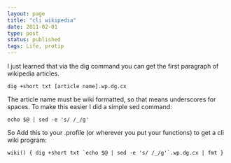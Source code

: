 ```yaml
---
layout: page
title: "cli wikipedia"
date: 2011-02-01
type: post
status: published
tags: Life, protip
---
```



I just learned that via the dig command you can get the first paragraph of wikipedia articles.

	dig +short txt [article name].wp.dg.cx

The article name must be wiki formatted, so that means underscores for spaces. To make this easier I did a simple sed command:

	echo $@ | sed -e 's/ /_/g'

So Add this to your .profile (or wherever you put your functions) to get a cli wiki program:

	wiki() { dig +short txt `echo $@ | sed -e 's/ /_/g'`.wp.dg.cx | fmt }
